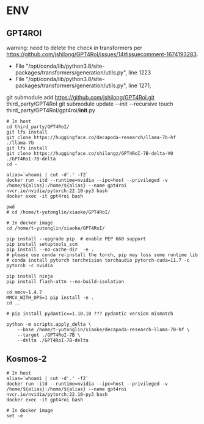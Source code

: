 # ENV

## GPT4ROI

warning: need to delete the check in transformers per https://github.com/jshilong/GPT4RoI/issues/14#issuecomment-1674193283.
- File "/opt/conda/lib/python3.8/site-packages/transformers/generation/utils.py", line 1223
- File "/opt/conda/lib/python3.8/site-packages/transformers/generation/utils.py", line 1271,

git submodule add https://github.com/jshilong/GPT4RoI.git third_party/GPT4RoI
git submodule update --init --recursive
touch third_party/GPT4RoI/gpt4roi/__init__.py


```shell
# In host
cd third_party/GPT4RoI/
git lfs install
git clone https://huggingface.co/decapoda-research/llama-7b-hf ./llama-7b 
git lfs install
git clone https://huggingface.co/shilongz/GPT4RoI-7B-delta-V0 ./GPT4RoI-7B-delta
cd -

alias=`whoami | cut -d'.' -f2`
docker run -itd --runtime=nvidia --ipc=host --privileged -v /home/${alias}:/home/${alias} --name gpt4roi nvcr.io/nvidia/pytorch:22.10-py3 bash
docker exec -it gpt4roi bash

pwd
# cd /home/t-yutonglin/xiaoke/GPT4RoI/

# In docker image
cd /home/t-yutonglin/xiaoke/GPT4RoI/

pip install --upgrade pip  # enable PEP 660 support
pip install setuptools_scm
pip install --no-cache-dir  -e .
# please use conda re-install the torch, pip may loss some runtime lib
# conda install pytorch torchvision torchaudio pytorch-cuda=11.7 -c pytorch -c nvidia 

pip install ninja
pip install flash-attn --no-build-isolation

cd mmcv-1.4.7
MMCV_WITH_OPS=1 pip install -e .
cd ..

# pip install pydantic==1.10.10 ??? pydantic version mismatch

python -m scripts.apply_delta \
    --base /home/t-yutonglin/xiaoke/decapoda-research-llama-7B-hf \
    --target ./GPT4RoI-7B \
    --delta ./GPT4RoI-7B-delta
```


## Kosmos-2

```shell
# In host
alias=`whoami | cut -d'.' -f2`
docker run -itd --runtime=nvidia --ipc=host --privileged -v /home/${alias}:/home/${alias} --name gpt4roi nvcr.io/nvidia/pytorch:22.10-py3 bash
docker exec -it gpt4roi bash

# In docker image
set -e




```